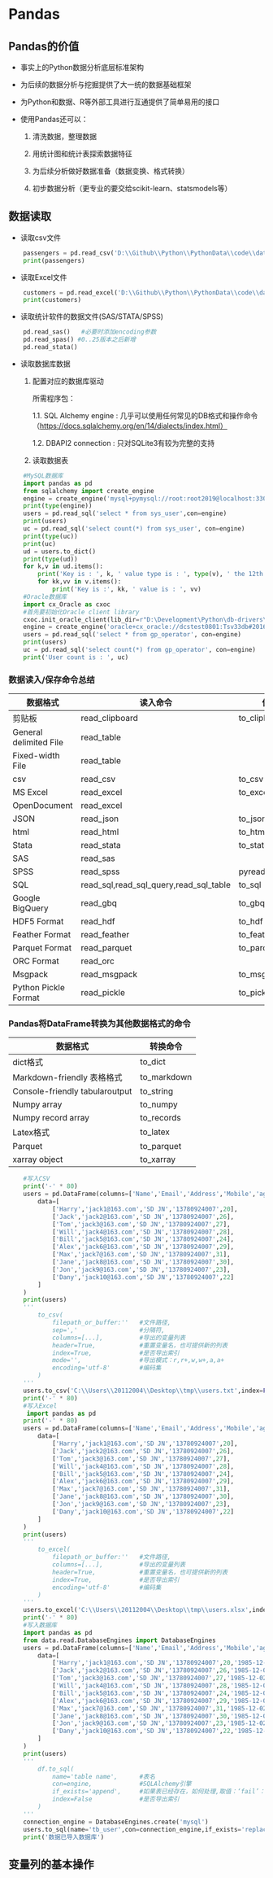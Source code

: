 # Pandas

## Pandas的价值

- 事实上的Python数据分析底层标准架构

- 为后续的数据分析与挖掘提供了大一统的数据基础框架

- 为Python和数据、R等外部工具进行互通提供了简单易用的接口

- 使用Pandas还可以：
	
	1. 清洗数据，整理数据
	
	2. 用统计图和统计表探索数据特征
	
	3. 为后续分析做好数据准备（数据变换、格式转换）
	
	4. 初步数据分析（更专业的要交给scikit-learn、statsmodels等）
	
## 数据读取

- 读取csv文件

```python
	passengers = pd.read_csv('D:\\Github\\Python\\PythonData\\code\\data\\titanic.csv',encoding='utf-8')
	print(passengers)
```

- 读取Excel文件

```python
	customers = pd.read_excel('D:\\Github\\Python\\PythonData\\code\\data\\customers.xls',sheet_name='All')
	print(customers)
```

- 读取统计软件的数据文件(SAS/STATA/SPSS)

```python
	pd.read_sas() 	#必要时添加encoding参数
	pd.read_spas() #0..25版本之后新增
	pd.read_stata()
```

- 读取数据库数据

	1. 配置对应的数据库驱动	
	
		所需程序包：
	
		1.1. SQL Alchemy engine : 几乎可以使用任何常见的DB格式和操作命令（https://docs.sqlalchemy.org/en/14/dialects/index.html）
		
		1.2. DBAPI2 connection : 只对SQLite3有较为完整的支持
	
	2. 读取数据表
	
```python
	#MySQL数据库
	import pandas as pd
	from sqlalchemy import create_engine
	engine = create_engine('mysql+pymysql://root:root2019@localhost:3306/sdb?charset=gbk')
	print(type(engine))
	users = pd.read_sql('select * from sys_user',con=engine)
	print(users)
	uc = pd.read_sql('select count(*) from sys_user', con=engine)
	print(type(uc))
	print(uc)
	ud = users.to_dict()
	print(type(ud))
	for k,v in ud.items():
		print('Key is : ', k, ' value type is : ', type(v), ' the 12th data is : ', v.get(11))
		for kk,vv in v.items():
			print('Key is :', kk, ' value is : ', vv)
	#Oracle数据库	
	import cx_Oracle as cxoc
	#首先要初始化Oracle client library
	cxoc.init_oracle_client(lib_dir=r"D:\Development\Python\db-drivers\instantclient_19_8")
	engine = create_engine('oracle+cx_oracle://dcstest0801:Tsv33db#2016@10.40.128.171:1521/orcl?encoding=UTF-8&nencoding=UTF-8')
	users = pd.read_sql('select * from gp_operator', con=engine)
	print(users)
	uc = pd.read_sql('select count(*) from gp_operator', con=engine)
	print('User count is : ', uc)
```

### 数据读入/保存命令总结

| 数据格式 | 读入命令 | 保存命令 | 
| ------------- | ------------- | ------------- | 
| 剪贴板 | read_clipboard | to_clipboard | 
| General delimited File | read_table | | 
| Fixed-width File | read_table | | 
| csv | read_csv | to_csv | 
| MS Excel | read_excel | to_excel | 
| OpenDocument | read_excel | | 
| JSON | read_json | to_json | 
| html | read_html | to_html | 
| Stata | read_stata | to_stata | 
| SAS | read_sas|  | 
| SPSS | read_spss | pyreadstat.write_sav | 
| SQL | read_sql,read_sql_query,read_sql_table | to_sql | 
| Google BigQuery | read_gbq | to_gbq | 
| HDF5 Format | read_hdf | to_hdf | 
| Feather Format | read_feather | to_feather | 
| Parquet Format | read_parquet | to_parquet | 
| ORC Format | read_orc |  | 
| Msgpack | read_msgpack | to_msgpack | 
| Python Pickle Format | read_pickle | to_pickle | 

### Pandas将DataFrame转换为其他数据格式的命令

| 数据格式 | 转换命令 |
| ------------- | ------------- |
| dict格式 | to_dict | 
| Markdown-friendly 表格格式 | to_markdown |
| Console-friendly tabularoutput | to_string |
| Numpy array | to_numpy |
| Numpy record array | to_records |
| Latex格式 | to_latex |
| Parquet | to_parquet |
| xarray object | to_xarray |

```python
	#写入CSV	
	print('-' * 80)
	users = pd.DataFrame(columns=['Name','Email','Address','Mobile','age'],
		data=[
			['Harry','jack1@163.com','SD JN','13780924007',20],
			['Jack','jack2@163.com','SD JN','13780924007',26],
			['Tom','jack3@163.com','SD JN','13780924007',27],
			['Will','jack4@163.com','SD JN','13780924007',28],
			['Bill','jack5@163.com','SD JN','13780924007',24],
			['Alex','jack6@163.com','SD JN','13780924007',29],
			['Max','jack7@163.com','SD JN','13780924007',31],
			['Jane','jack8@163.com','SD JN','13780924007',30],
			['Jon','jack9@163.com','SD JN','13780924007',23],
			['Dany','jack10@163.com','SD JN','13780924007',22]
		]
	)
	print(users)
	'''
		to_csv(
			filepath_or_buffer:''   #文件路径,
			sep=','                 #分隔符,
			columns=[...],          #导出的变量列表 
			header=True,            #重置变量名，也可提供新的列表
			index=True,             #是否导出索引
			mode='',                #导出模式：r,r+,w,w+,a,a+
			encoding='utf-8'        #编码集       
		)
	'''
	users.to_csv('C:\\Users\\20112004\\Desktop\\tmp\\users.txt',index=False,header=['姓名','邮箱','地址'],columns=['Name','Email','Address'],mode='a+')
	print('-' * 80)
	#写入Excel
	 import pandas as pd
	print('-' * 80)
	users = pd.DataFrame(columns=['Name','Email','Address','Mobile','age'],
		data=[
			['Harry','jack1@163.com','SD JN','13780924007',20],
			['Jack','jack2@163.com','SD JN','13780924007',26],
			['Tom','jack3@163.com','SD JN','13780924007',27],
			['Will','jack4@163.com','SD JN','13780924007',28],
			['Bill','jack5@163.com','SD JN','13780924007',24],
			['Alex','jack6@163.com','SD JN','13780924007',29],
			['Max','jack7@163.com','SD JN','13780924007',31],
			['Jane','jack8@163.com','SD JN','13780924007',30],
			['Jon','jack9@163.com','SD JN','13780924007',23],
			['Dany','jack10@163.com','SD JN','13780924007',22]
		]
	)
	print(users)
	'''
		to_excel(
			filepath_or_buffer:''   #文件路径,
			columns=[...],          #导出的变量列表 
			header=True,            #重置变量名，也可提供新的列表
			index=True,             #是否导出索引
			encoding='utf-8'        #编码集       
		)
	'''
	users.to_excel('C:\\Users\\20112004\\Desktop\\tmp\\users.xlsx',index=False,header=['姓名','邮箱','地址'],columns=['Name','Email','Address'])
	print('-' * 80)
	#写入数据库
	import pandas as pd
	from data.read.DatabaseEngines import DatabaseEngines
	users = pd.DataFrame(columns=['Name','Email','Address','Mobile','age','birthday'],
		data=[
			['Harry','jack1@163.com','SD JN','13780924007',20,'1985-12-02'],
			['Jack','jack2@163.com','SD JN','13780924007',26,'1985-12-02'],
			['Tom','jack3@163.com','SD JN','13780924007',27,'1985-12-02'],
			['Will','jack4@163.com','SD JN','13780924007',28,'1985-12-02'],
			['Bill','jack5@163.com','SD JN','13780924007',24,'1985-12-02'],
			['Alex','jack6@163.com','SD JN','13780924007',29,'1985-12-02'],
			['Max','jack7@163.com','SD JN','13780924007',31,'1985-12-02'],
			['Jane','jack8@163.com','SD JN','13780924007',30,'1985-12-02'],
			['Jon','jack9@163.com','SD JN','13780924007',23,'1985-12-02'],
			['Dany','jack10@163.com','SD JN','13780924007',22,'1985-12-02']
		]
	)
	print(users)
	'''
		df.to_sql(
			name='table name',      #表名
			con=engine,             #SQLAlchemy引擎
			if_exists='append',     #如果表已经存在，如何处理,取值：‘fail’：不做任何处理，‘replace’：删除源表并重建新表；‘append’：在原表追加数据
			index=False             #是否导出索引
		)
	'''
	connection_engine = DatabaseEngines.create('mysql')
	users.to_sql(name='tb_user',con=connection_engine,if_exists='replace',index=True)
	print('数据已导入数据库')
```

## 变量列的基本操作